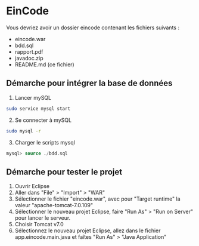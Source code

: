 # EinCode

Vous devriez avoir un dossier eincode contenant les fichiers suivants :
- eincode.war
- bdd.sql
- rapport.pdf
- javadoc.zip
- README.md (ce fichier)


## Démarche pour intégrer la base de données
1) Lancer mySQL
```sh
sudo service mysql start

```
2) Se connecter à mySQL
```sh
sudo mysql -r
```

3) Charger le scripts mysql
```sql
mysql> source ./bdd.sql
```


## Démarche pour tester le projet
1) Ouvrir Eclipse
2) Aller dans "File" > "Import" > "WAR"
3) Sélectionner le fichier "eincode.war", avec pour "Target runtime" la valeur "apache-tomcat-7.0.109"
4) Sélectionner le nouveau projet Eclipse, faire "Run As" > "Run on Server" pour lancer le serveur.
5) Choisir Tomcat v7.0 
4) Sélectionnez le nouveau projet Eclipse, allez dans le fichier app.eincode.main.java et faîtes "Run As" > "Java Application"